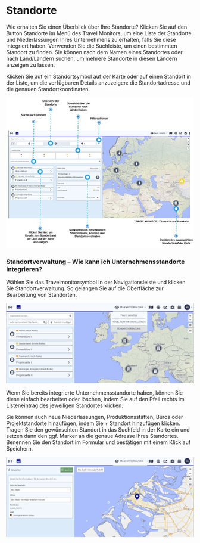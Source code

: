 # Standorte

Wie erhalten Sie einen Überblick über Ihre Standorte? Klicken Sie auf den Button Standorte im Menü des Travel Monitors, um eine Liste der Standorte und Niederlassungen Ihres Unternehmens zu erhalten, falls Sie diese integriert haben. Verwenden Sie die Suchleiste, um einen bestimmten Standort zu finden. Sie können nach dem Namen eines Standortes oder nach Land/Ländern suchen, um mehrere Standorte in diesen Ländern anzeigen zu lassen.

Klicken Sie auf ein Standortsymbol auf der Karte oder auf einen Standort in der Liste, um die verfügbaren Details anzuzeigen: die Standortadresse und die genauen Standortkoordinaten.

![](../../.gitbook/assets/tm_img03.JPG)

### Standortverwaltung – Wie kann ich Unternehmensstandorte integrieren?

Wählen Sie das Travelmonitorsymbol in der Navigationsleiste und klicken Sie Standortverwaltung. So gelangen Sie auf die Oberfläche zur Bearbeitung von Standorten.

![](../../.gitbook/assets/site_management%20%284%29.jpg)

Wenn Sie bereits integrierte Unternehmensstandorte haben, können Sie diese einfach bearbeiten oder löschen, indem Sie auf den Pfeil rechts im Listeneintrag des jeweiligen Standortes klicken.

Sie können auch neue Niederlassungen, Produktionsstätten, Büros oder Projektstandorte hinzufügen, indem Sie + Standort hinzufügen klicken. Tragen Sie den gewünschten Standort in das Suchfeld in der Karte ein und setzen dann den ggf. Marker an die genaue Adresse Ihres Standortes. Benennen Sie den Standort im Formular und bestätigen mit einem Klick auf Speichern.

![](../../.gitbook/assets/site_management_new%20%281%29.jpg)


